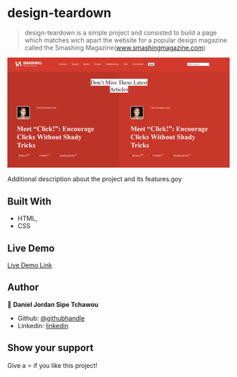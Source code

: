 # design-teardown
> design-teardown is a simple project and consisted to build a page which matches wich apart the website for a popular design magazine called the Smashing Magazine(www.smashingmagazine.com)

![screenshot](./preview.png)

Additional description about the project and its features.goy

## Built With

- HTML,
- CSS

## Live Demo

[Live Demo Link](https://rawcdn.githack.com/sipe-daniel/design-teardown/cce394c55269d818df905eafde7a31985d30c489/index.html)

## Author

👤 **Daniel Jordan Sipe Tchawou**

- Github: [@githubhandle](https://github.com/sipe-daniel)
- Linkedin: [linkedin](https://linkedin.com/in/daniel-jordan-sipe-tchawou)

## Show your support

Give a ⭐️ if you like this project!

